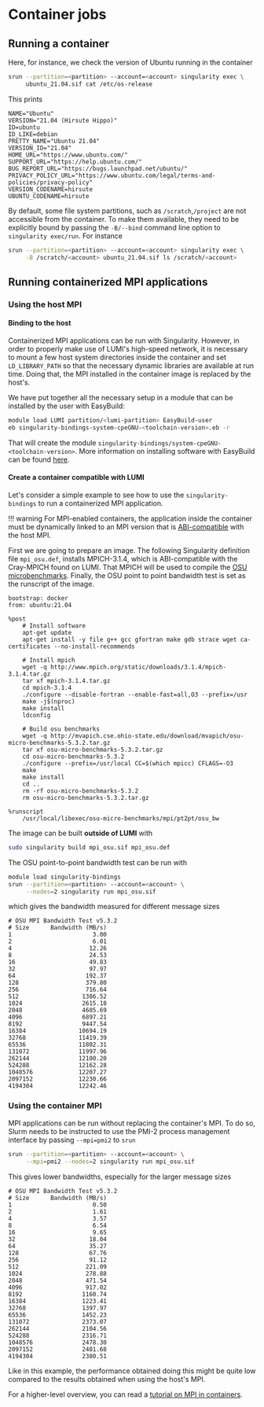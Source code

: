 # Container jobs

## Running a container

Here, for instance, we check the version of Ubuntu running in the container

```bash
srun --partition=<partition> --account=<account> singularity exec \
     ubuntu_21.04.sif cat /etc/os-release
```

This prints

```
NAME="Ubuntu"
VERSION="21.04 (Hirsute Hippo)"
ID=ubuntu
ID_LIKE=debian
PRETTY_NAME="Ubuntu 21.04"
VERSION_ID="21.04"
HOME_URL="https://www.ubuntu.com/"
SUPPORT_URL="https://help.ubuntu.com/"
BUG_REPORT_URL="https://bugs.launchpad.net/ubuntu/"
PRIVACY_POLICY_URL="https://www.ubuntu.com/legal/terms-and-policies/privacy-policy"
VERSION_CODENAME=hirsute
UBUNTU_CODENAME=hirsute
```

By default, some file system partitions, such as `/scratch`,`/project` are not
accessible from the container. To make them available, they need to be
explicitly bound by passing the `-B/--bind` command line option to 
`singularity exec/run`. For instance

```bash
srun --partition=<partition> --account=<account> singularity exec \
     -B /scratch/<account> ubuntu_21.04.sif ls /scratch/<account>
```

<!-- ## Application-specific container

 * [Running MPI applications within the container][cray_mpich] -->


## Running containerized MPI applications

[software_installing]: ../../software/installing/easybuild.md
[mpich-abi]: https://www.mpich.org/abi/
[permedcoe-mpi]: https://permedcoe.github.io/mpi-in-container
[osu-benchmark]: https://mvapich.cse.ohio-state.edu/benchmarks/

### Using the host MPI

#### Binding to the host

Containerized MPI applications can be run with Singularity. However, in order to
properly make use of LUMI's high-speed network, it is necessary to mount a few
host system directories inside the container and set `LD_LIBRARY_PATH` so that
the necessary dynamic libraries are available at run time. Doing that, the MPI
installed in the container image is replaced by the host's.

We have put together all the necessary setup in a module that can be installed
by the user with EasyBuild:

```bash
module load LUMI partition/<lumi-partition> EasyBuild-user
eb singularity-bindings-system-cpeGNU-<toolchain-version>.eb -r
```

That will create the module `singularity-bindings/system-cpeGNU-<toolchain-version>`.
More information on installing software with EasyBuild can be found
[here][software_installing].

#### Create a container compatible with LUMI

Let's consider a simple example to see how to use the `singularity-bindings` to
run a containerized MPI application. 

!!! warning
    For MPI-enabled containers, the application inside the container must be
    dynamically linked to an MPI version that is [ABI-compatible][mpich-abi]
    with the host MPI.

First we are going to prepare an image. The
following Singularity definition file `mpi_osu.def`, installs MPICH-3.1.4, which
is ABI-compatible with the Cray-MPICH found on LUMI. That MPICH will be used to
compile the [OSU microbenchmarks][osu-benchmark]. Finally, the OSU point to
point bandwidth test is set as the runscript of the image.

```
bootstrap: docker
from: ubuntu:21.04

%post
    # Install software
    apt-get update
    apt-get install -y file g++ gcc gfortran make gdb strace wget ca-certificates --no-install-recommends

    # Install mpich
    wget -q http://www.mpich.org/static/downloads/3.1.4/mpich-3.1.4.tar.gz
    tar xf mpich-3.1.4.tar.gz
    cd mpich-3.1.4
    ./configure --disable-fortran --enable-fast=all,O3 --prefix=/usr
    make -j$(nproc)
    make install
    ldconfig

    # Build osu benchmarks
    wget -q http://mvapich.cse.ohio-state.edu/download/mvapich/osu-micro-benchmarks-5.3.2.tar.gz
    tar xf osu-micro-benchmarks-5.3.2.tar.gz
    cd osu-micro-benchmarks-5.3.2
    ./configure --prefix=/usr/local CC=$(which mpicc) CFLAGS=-O3
    make
    make install
    cd ..
    rm -rf osu-micro-benchmarks-5.3.2
    rm osu-micro-benchmarks-5.3.2.tar.gz

%runscript
    /usr/local/libexec/osu-micro-benchmarks/mpi/pt2pt/osu_bw
```

The image can be built **outside of LUMI** with 

```bash
sudo singularity build mpi_osu.sif mpi_osu.def
```

The OSU point-to-point bandwidth test can be run with

```bash
module load singularity-bindings
srun --partition=<partition> --account=<account> \
     --nodes=2 singularity run mpi_osu.sif
```

which gives the bandwidth measured for different message sizes

```
# OSU MPI Bandwidth Test v5.3.2
# Size      Bandwidth (MB/s)
1                       3.00
2                       6.01
4                      12.26
8                      24.53
16                     49.83
32                     97.97
64                    192.37
128                   379.80
256                   716.64
512                  1386.52
1024                 2615.18
2048                 4605.69
4096                 6897.21
8192                 9447.54
16384               10694.19
32768               11419.39
65536               11802.31
131072              11997.96
262144              12100.20
524288              12162.28
1048576             12207.27
2097152             12230.66
4194304             12242.46
```

### Using the container MPI

MPI applications can be run without replacing the container's MPI. To do so,
Slurm needs to be instructed to use the PMI-2 process management interface by
passing `--mpi=pmi2` to `srun`

```bash
srun --partition=<partition> --account=<account> \
     --mpi=pmi2 --nodes=2 singularity run mpi_osu.sif
```

This gives lower bandwidths, especially for the larger message sizes

```
# OSU MPI Bandwidth Test v5.3.2
# Size      Bandwidth (MB/s)
1                       0.50
2                       1.61
4                       3.57
8                       6.54
16                      9.65
32                     18.04
64                     35.27
128                    67.76
256                    91.12
512                   221.09
1024                  278.88
2048                  471.54
4096                  917.02
8192                 1160.74
16384                1223.41
32768                1397.97
65536                1452.23
131072               2373.07
262144               2104.56
524288               2316.71
1048576              2478.30
2097152              2481.68
4194304              2380.51
```

Like in this example, the performance obtained doing this might be quite low
compared to the results obtained when using the host's MPI.

For a higher-level overview, you can read a [tutorial on MPI in
containers][permedcoe-mpi].



